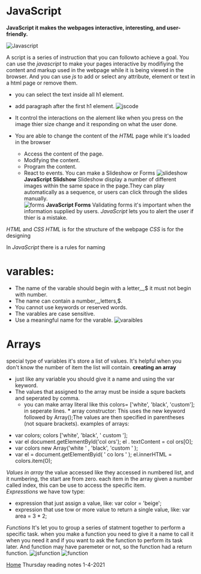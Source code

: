 # JavaScript 

**JavaScript it makes the webpages interactive, interesting, and user-friendly.**


![Javascript](https://4.bp.blogspot.com/-PQHNOWFNS9o/XAkNsyPerCI/AAAAAAAALks/ONXxkKH3lRwskA3cfiqPa-cGKlt8u-l6wCLcBGAs/s1600/javascript.jpg)

A script is a series of instruction that you can followto achieve a goal. You can use the *javascript* to make your pages interactive by modifiying the content and markup used in the webpage while it is being viewed in the browser. And you can use *js* to add or select any attribute, element or text in a html page or remove them.
* you can select the text inside all h1 element.
* add paragraph after the first h1 element.
![jscode](https://javiniguez.com/wp-content/uploads/2019/07/que-es-javascript.jpg)

* It control the interactions on the alement like when you press on the image thier size change and it responding on what the user done.

* You are able to change the content of the *HTML* page while it's loaded in the browser
   * Access the content of the page.
   * Modifying the content.
   * Program the content.
   * React to events.
You can make a Slideshow or Forms 
![slideshow](https://codemyui.com/wp-content/uploads/2019/12/Drag-Image-Slider-with-Water-Distortion-Effect-using-WebGL.gif)
     **JavaScript Slidshow**
Slideshow display a number of different images within the same space in the page.They can play automatically as a sequence, or users can click through the slides
manually.      
![forms](https://creativetimblog.com/blog/wp-content/uploads/2020/02/ContactFrom-730x410.png)
     **JavaScript Forms**
Validating forms it's important when the information supplied by users. *JavaScript* lets you to alert the user if thier is a mistake.

*HTML* and *CSS* *HTML* is for the structure of the webpage *CSS* is for the designing

In *JavaScript* there is a rules for naming
 # varables:
* The name of the varable should begin with a letter,_,$ it must not begin with number.
* The name can contain a number,_,letters,$.
* You cannot use keywords or reserved words.
* The varables are case sensitive.
* Use a meaningful name for the varable.
![varaibles](https://lh3.googleusercontent.com/-YXC3gtpMlko/X3HA5DHH6MI/AAAAAAAAB3Q/VYM81zAFldY-cItuj7GMYA0Xy7Fy0GWBgCLcBGAsYHQ/image.png)

# Arrays
special type of variables it's store a list of values.
It's helpful when you don't know the number of item the list will contain.
**creating an array** 
* just like any variable you should give it a name and using the var keyword.
* The values that assigned to the array must be inside a squre backets and seperated by comma.
     * you can make array literal like this colors= ['white',
              'black',
              'custom']; in seperate lines.
      * array constructor: This uses the new
        keyword followed by Array();The values are then specified in parentheses (not square brackets).
  examples of arrays: 
-   var colors;
       colors ['white', 'black', ' custom '];
- var el document.getElementByld('col ors');
       el . textContent = col ors[O];
- var colors new Array('white ' ,
                    'black',
                    'custom ' );
- var el = document.getElementByid( ' co lors ' );
      el.innerHTML = colors.item(O);

*Values in array* the value accessed like they accessed in numbered list, and it numbering, the start are from zero. each item in the array given a number called index, this can be use to access the specific item.  
*Expresstions* we have tow type:
* expression that just assign a value, like:
   var color = 'beige';
* expression that use tow or more value to return a single value, like: var area = 3 * 2;

*Functions* It's let you to group a series of statment together to perform a specific task.
when you make a function you need to give it a name to call it when you need it and if you want to ask the function to perform its task later.
And function may have paremeter or not, so the function had a return function.
![jsfunction](https://miro.medium.com/max/732/1*DBg85yAZexDLyxr6G1rAiQ.png)
![function](https://hackernoon.com/hn-images/1*c-TXLOezea3ZEV_5ytah1A.png)

[Home](README.md)
Thursday reading notes 1-4-2021